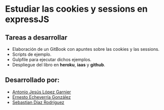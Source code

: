 # Estudiar las cookies y sessions en expressJS

## Tareas a desarrollar

  - Elaboración de un GitBook con apuntes sobre las cookies y las sessions.
  - Scripts de ejemplo.
  - Gulpfile para ejecutar dichos ejemplos.
  - Despliegue del libro en **heroku**, **iaas** y **github**.

## Desarrollado por:

  * [Antonio Jesús López Garnier](https://antoniogarnier.github.io)
  * [Ernesto Echeverría González](https://akaibf.github.io/)
  * [Sebastian Díaz Rodríguez](https://alu0100893649.github.io/)
